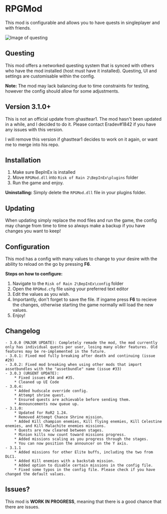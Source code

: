 # RPGMod

This mod is configurable and allows you to have quests in singleplayer and with friends.

![Image of questing](https://i.imgur.com/oog8BE9.jpg)

## Questing

This mod offers a networked questing system that is synced with others who have the mod installed (host must have it installed). Questing, UI and settings are customisable within the config.

**Note:** The mod may lack balancing due to time constraints for testing, however the config should allow for some adjustments.

## Version 3.1.0+

This is not an official update from ghasttear1. The mod hasn't been updated in a while, and I decided to do it. Please contact Eradev#1842 if you have any issues with this version.

I will remove this version if ghasttear1 decides to work on it again, or want me to merge into his repo.

## Installation

1. Make sure BepInEx is installed
2. Move `RPGMod.dll` into `Risk of Rain 2\BepInEx\plugins` folder
3. Run the game and enjoy.

**Uninstalling:** Simply delete the `RPGMod.dll` file in your plugins folder.

## Updating

When updating simply replace the mod files and run the game, the config may change from time to time so always make a backup if you have changes you want to keep!

## Configuration

This mod has a config with many values to change to your desire with the ability to reload on the go by pressing **F6**.

**Steps on how to configure:**

1. Navigate to the `Risk of Rain 2\BepInEx\config` folder
2. Open the `RPGMod.cfg` file using your preferred text editor
3. Edit the values as you wish.
4. Importantly, don't forget to save the file. If ingame press **F6** to recieve the changes, otherwise starting the game normally will load the new values.
5. Enjoy!

## Changelog

```text
- 3.0.0 (MAJOR UPDATE): Completely remade the mod, the mod currently only has individual quests per user, losing many older features. Old features may be re-implemented in the future.
- 3.0.1: Fixed mod fully breaking after death and continuing (issue #29)
- 3.0.2: Fixed mod breaking when using other mods that import assetbundles with the "assetbundle" name (issue #33)
- 3.0.3 (URGENT UPDATE): 
	* Fixed issues #34 and #35.
	* Cleaned up UI Code
- 3.0.4:
	* Added hudscale override config.
	* Attempt shrine quest.
	* Ensured quests are achievable before sending them.
	* Announcements now queue up.
- 3.1.0:
	* Updated for RoR2 1.24.
	* Removed Attempt Chance Shrine mission.
	* Added Kill champion enemies, Kill flying enemies, Kill Celestine enemies, and Kill Malachite enemies missions.
	* Quests are now cleared between stages.
	* Minion kills now count toward missions progress.
	* Added missions scaling as you progress through the stages.
	* You can now position the announcer on the Y axis.
- 3.1.1
	* Added missions for other Elite buffs, including the two from DLC1.
	* Added Kill enemies with a backstab mission.
	* Added option to disable certain missions in the config file.
	* Fixed some typos in the config file. Please check if you have changed the default values.
```

## Issues?

This mod is **WORK IN PROGRESS**, meaning that there is a good chance that there are issues.
